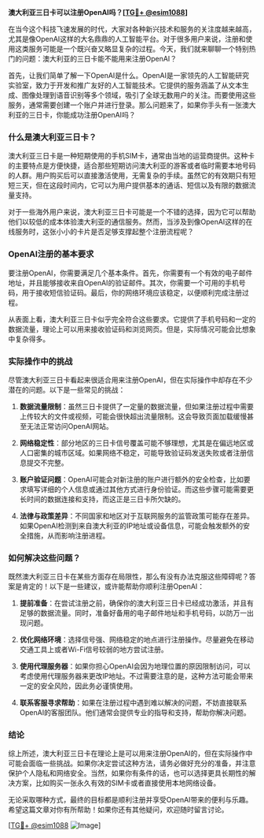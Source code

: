 **澳大利亚三日卡可以注册OpenAI吗？[[TG💪+ @esim1088](https://t.me/s/esim1088)]**

在当今这个科技飞速发展的时代，大家对各种新兴技术和服务的关注度越来越高，尤其是像OpenAI这样的大名鼎鼎的人工智能平台。对于很多用户来说，注册和使用这类服务可能是一个既兴奋又略显复杂的过程。今天，我们就来聊聊一个特别热门的问题：澳大利亚的三日卡能不能用来注册OpenAI？

首先，让我们简单了解一下OpenAI是什么。OpenAI是一家领先的人工智能研究实验室，致力于开发和推广友好的人工智能技术。它提供的服务涵盖了从文本生成、图像处理到语音识别等多个领域，吸引了全球无数用户的关注。而要使用这些服务，通常需要创建一个账户并进行登录。那么问题来了，如果你手头有一张澳大利亚的三日卡，你能成功注册OpenAI吗？

### 什么是澳大利亚三日卡？

澳大利亚三日卡是一种短期使用的手机SIM卡，通常由当地的运营商提供。这种卡的主要特点是方便快捷，适合那些短期访问澳大利亚的游客或者临时需要本地号码的人群。用户购买后可以直接激活使用，无需复杂的手续。虽然它的有效期只有短短三天，但在这段时间内，它可以为用户提供基本的通话、短信以及有限的数据流量支持。

对于一些海外用户来说，澳大利亚三日卡可能是一个不错的选择，因为它可以帮助他们以较低的成本体验澳大利亚的通信服务。然而，当涉及到像OpenAI这样的在线服务时，这张小小的卡片是否足够支撑起整个注册流程呢？

### OpenAI注册的基本要求

要注册OpenAI，你需要满足几个基本条件。首先，你需要有一个有效的电子邮件地址，并且能够接收来自OpenAI的验证邮件。其次，你需要一个可用的手机号码，用于接收短信验证码。最后，你的网络环境应该稳定，以便顺利完成注册过程。

从表面上看，澳大利亚三日卡似乎完全符合这些要求。它提供了手机号码和一定的数据流量，理论上可以用来接收验证码和浏览网页。但是，实际情况可能会比想象中复杂得多。

### 实际操作中的挑战

尽管澳大利亚三日卡看起来很适合用来注册OpenAI，但在实际操作中却存在不少潜在的问题。以下是一些常见的挑战：

1. **数据流量限制**：虽然三日卡提供了一定量的数据流量，但如果注册过程中需要上传较大的文件或视频，可能会很快超出流量限制。这会导致页面加载缓慢甚至无法正常访问OpenAI网站。

2. **网络稳定性**：部分地区的三日卡信号覆盖可能不够理想，尤其是在偏远地区或人口密集的城市区域。如果网络不稳定，可能导致验证码发送失败或者注册信息提交不完整。

3. **账户验证问题**：OpenAI可能会对新注册的账户进行额外的安全检查，比如要求填写详细的个人信息或通过其他方式进行身份验证。而这些步骤可能需要更长时间的数据连接和支持，而这正是三日卡所欠缺的。

4. **法律与政策差异**：不同国家和地区对于互联网服务的监管政策可能存在差异。如果OpenAI检测到来自澳大利亚的IP地址或设备信息，可能会触发额外的安全措施，从而影响注册进程。

### 如何解决这些问题？

既然澳大利亚三日卡在某些方面存在局限性，那么有没有办法克服这些障碍呢？答案是肯定的！以下是一些建议，或许能帮助你顺利注册OpenAI：

1. **提前准备**：在尝试注册之前，确保你的澳大利亚三日卡已经成功激活，并且有足够的数据流量。同时，准备好备用的电子邮件地址和手机号码，以防万一出现问题。

2. **优化网络环境**：选择信号强、网络稳定的地点进行注册操作。尽量避免在移动交通工具上或者Wi-Fi信号较弱的地方尝试注册。

3. **使用代理服务器**：如果你担心OpenAI会因为地理位置的原因限制访问，可以考虑使用代理服务器来更改IP地址。不过需要注意的是，这种方法可能会带来一定的安全风险，因此务必谨慎使用。

4. **联系客服寻求帮助**：如果在注册过程中遇到难以解决的问题，不妨直接联系OpenAI的客服团队。他们通常会提供专业的指导和支持，帮助你解决问题。

### 结论

综上所述，澳大利亚三日卡在理论上是可以用来注册OpenAI的，但在实际操作中可能会面临一些挑战。如果你决定尝试这种方法，请务必做好充分的准备，并注意保护个人隐私和网络安全。当然，如果你有条件的话，也可以选择更具长期性的解决方案，比如购买一张永久有效的SIM卡或者直接使用本地网络设备。

无论采取哪种方式，最终的目标都是顺利注册并享受OpenAI带来的便利与乐趣。希望这篇文章对你有所帮助！如果你还有其他疑问，欢迎随时留言讨论。

[[TG💪+ @esim1088](https://t.me/s/esim1088) ![Image](https://i.postimg.cc/4NQfJmqS/Snipaste-2025-05-13-00-14-12.png)]